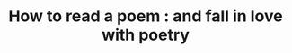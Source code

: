 ---
authors: Edward Hirsch
title: 'How to read a poem : and fall in love with poetry'
layout: book
link: false
---